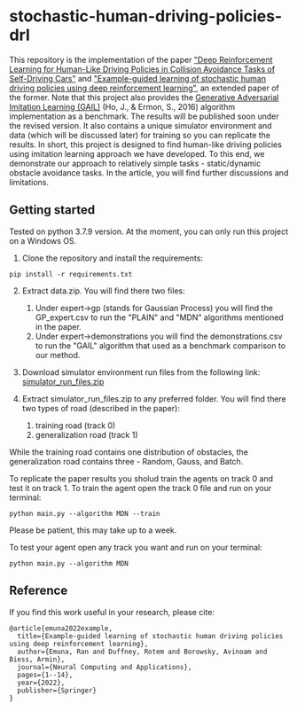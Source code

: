 # stochastic-human-driving-policies-drl
This repository is the implementation of the paper ["Deep Reinforcement Learning for Human-Like Driving Policies in Collision Avoidance Tasks of Self-Driving Cars"](https://arxiv.org/abs/2006.04218) and ["Example-guided learning of stochastic human driving policies using deep reinforcement learning"](https://link.springer.com/article/10.1007/s00521-022-07947-2), an extended paper of the former.
Note that this project also provides the [Generative Adversarial Imitation Learning (GAIL)](https://arxiv.org/abs/1606.03476) (Ho, J., & Ermon, S., 2016) algorithm implementation as a benchmark. The results will be published soon under the revised version. It also contains a unique simulator environment and data (which will be discussed later) for training so you can replicate the results.
In short, this project is designed to find human-like driving policies using imitation learning approach we have developed. To this end, we demonstrate our approach to relatively simple tasks - static/dynamic obstacle avoidance tasks. In the article, you will find further discussions and limitations.

## Getting started
Tested on python 3.7.9 version. At the moment, you can only run this project on a Windows OS. 

1. Clone the repository and install the requirements:
```
pip install -r requirements.txt
```

2. Extract data.zip. You will find there two files: 
   1. Under expert->gp (stands for Gaussian Process) you will find the GP_expert.csv to run the "PLAIN" and "MDN" algorithms mentioned in the paper.
   2. Under expert->demonstrations you will find the demonstrations.csv to run the "GAIL" algorithm that used as a benchmark comparison to our method.

3. Download simulator environment run files from the following link:
[simulator_run_files.zip](https://drive.google.com/file/d/1NNKRYMmtKLYGRXHg_d_8r6tHXsn53HF4/view?usp=sharing)
5. Extract simulator_run_files.zip to any preferred folder. You will find there two types of road (described in the paper):
   1. training road (track 0)
   2. generalization road (track 1)

While the training road contains one distribution of obstacles, the generalization road contains three - Random, Gauss, and Batch.

To replicate the paper results you sholud train the agents on track 0 and test it on track 1.
To train the agent open the track 0 file and run on your terminal:
```
python main.py --algorithm MDN --train
```
Please be patient, this may take up to a week.

To test your agent open any track you want and run on your terminal:
```
python main.py --algorithm MDN
```

## Reference
If you find this work useful in your research, please cite:
```
@article{emuna2022example,
  title={Example-guided learning of stochastic human driving policies using deep reinforcement learning},
  author={Emuna, Ran and Duffney, Rotem and Borowsky, Avinoam and Biess, Armin},
  journal={Neural Computing and Applications},
  pages={1--14},
  year={2022},
  publisher={Springer}
}
```
